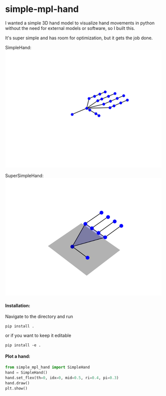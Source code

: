 # simple-mpl-hand

I wanted a simple 3D hand model to visualize hand movements in python without the need for external models or software, so I built this.

It's super simple and has room for optimization, but it gets the job done.


SimpleHand:
![hand moving](hand_v2.gif)

SuperSimpleHand:
![hand moving](hand.gif)


#### Installation:

Navigate to the directory and run
```
pip install .
```
or if you want to keep it editable
```
pip install -e .
```

#### Plot a hand:
```python
from simple_mpl_hand import SimpleHand
hand = SimpleHand()
hand.set_flex(th=0, idx=0, mid=0.5, ri=0.4, pi=0.3)
hand.draw()
plt.show()
```